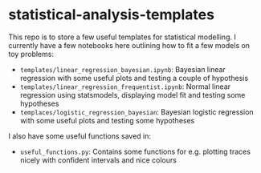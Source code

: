 # statistical-analysis-templates

This repo is to store a few useful templates for statistical modelling. I 
currently have a few notebooks here outlining how to fit a few models on 
toy problems:
- `templates/linear_regression_bayesian.ipynb`: Bayesian linear regression 
with some useful plots and testing a couple of hypothesis
- `templates/linear_regression_frequentist.ipynb`: Normal linear 
regression using statsmodels, displaying model fit and testing some 
hypotheses
- `templaces/logistic_regression_bayesian`: Bayesian logistic regression 
with some useful plots and testing some hypotheses

I also have some useful functions saved in:
- `useful_functions.py`: Contains some functions for e.g. plotting traces 
nicely with confident intervals and nice colours
